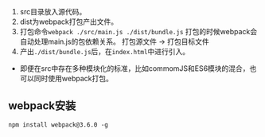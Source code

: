 1. src目录放入源代码。
2. dist为webpack打包产出文件。
3. 打包命令`webpack ./src/main.js ./dist/bundle.js` 打包的时候webpack会自动处理main.js的包依赖关系。 打包源文件 -> 打包目标文件
4. 产出`./dist/bundle.js`后，在`index.html`中进行引入。


* 即便在src中存在多种模块化的标准，比如commomJS和ES6模块的混合，也可以同时使用webpack打包。

## webpack安装
`npm install webpack@3.6.0 -g`